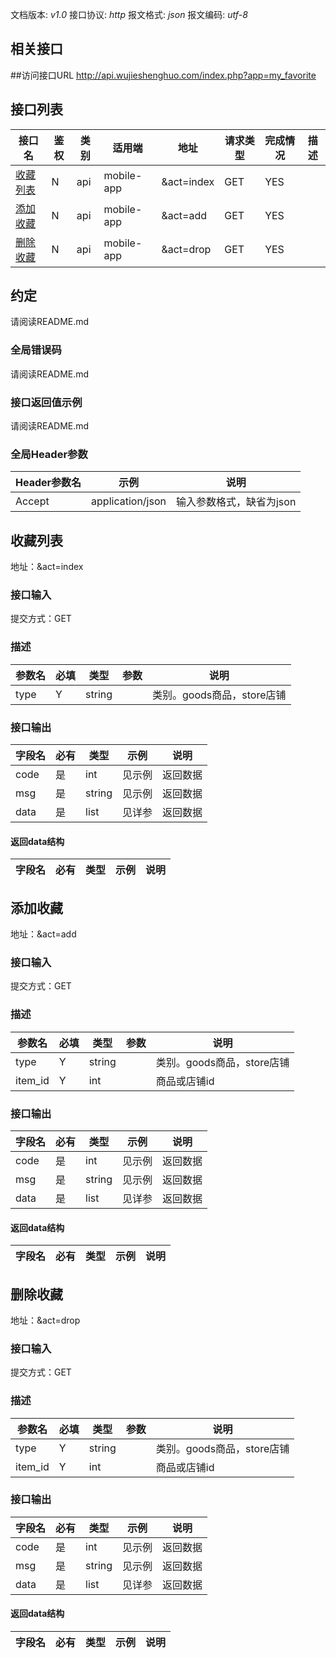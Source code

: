 文档版本: *v1.0*
接口协议: *http*
报文格式: *json*
报文编码: *utf-8*

## 相关接口

##访问接口URL
http://api.wujieshenghuo.com/index.php?app=my_favorite


## <a name="list"/>接口列表
接口名                     |鉴权|  类别  | 适用端     |地址                            |请求类型 | 完成情况  |  描述
--------------------------|---|-------|-----------|-------------------------------|--------|---------|-------------------
[收藏列表](#index)  | N |  api |  mobile-app|&act=index            | GET    | YES     |
[添加收藏](#add)  | N |  api |  mobile-app|&act=add            | GET    | YES     |
[删除收藏](#drop)  | N |  api |  mobile-app|&act=drop            | GET    | YES     |

## 约定
请阅读README.md

### 全局错误码
请阅读README.md

### 接口返回值示例
请阅读README.md

### 全局Header参数
Header参数名 |示例                                 |说明
------------|------------------------------------|---------------------------
Accept      |application/json                    |输入参数格式，缺省为json


## <a name="index"/>收藏列表
地址：&act=index
### 接口输入
提交方式：GET
### 描述

参数名     |必填  |类型   |参数                        |说明
----------|-----|-------|---------------------------|----------------
type |  Y  |string  |                           |类别。goods商品，store店铺

### 接口输出

字段名      | 必有 |   类型   |  示例  |  说明
-----------|------|---------|-------|---------
code       |  是  |  int    | 见示例 | 返回数据
msg        |  是  |  string | 见示例 | 返回数据
data       |  是  |  list   | 见详参 | 返回数据

#### 返回data结构
字段名      |必有  |类型   |示例                  |说明
-----------|------|------|---------------------|------------


## <a name="add"/>添加收藏
地址：&act=add
### 接口输入
提交方式：GET
### 描述

参数名     |必填  |类型   |参数                        |说明
----------|-----|-------|---------------------------|----------------
type |  Y  |string  |                           |类别。goods商品，store店铺
item_id |  Y  |int  |                           |商品或店铺id

### 接口输出

字段名      | 必有 |   类型   |  示例  |  说明
-----------|------|---------|-------|---------
code       |  是  |  int    | 见示例 | 返回数据
msg        |  是  |  string | 见示例 | 返回数据
data       |  是  |  list   | 见详参 | 返回数据

#### 返回data结构
字段名      |必有  |类型   |示例                  |说明
-----------|------|------|---------------------|------------


## <a name="drop"/>删除收藏
地址：&act=drop
### 接口输入
提交方式：GET
### 描述

参数名     |必填  |类型   |参数                        |说明
----------|-----|-------|---------------------------|----------------
type |  Y  |string  |                           |类别。goods商品，store店铺
item_id |  Y  |int  |                           |商品或店铺id

### 接口输出

字段名      | 必有 |   类型   |  示例  |  说明
-----------|------|---------|-------|---------
code       |  是  |  int    | 见示例 | 返回数据
msg        |  是  |  string | 见示例 | 返回数据
data       |  是  |  list   | 见详参 | 返回数据

#### 返回data结构
字段名      |必有  |类型   |示例                  |说明
-----------|------|------|---------------------|------------